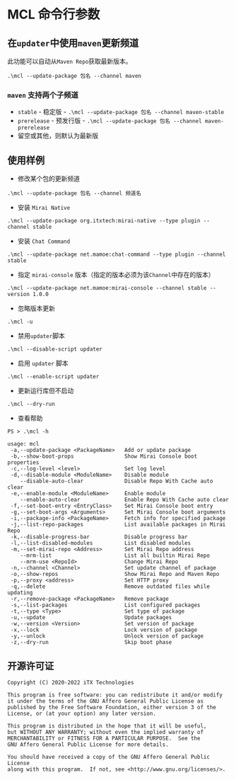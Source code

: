 # MCL 命令行参数

## 在`updater`中使用`maven`更新频道

此功能可以自动从`Maven Repo`获取最新版本。

`.\mcl --update-package 包名 --channel maven`

### `maven` 支持两个子频道

* `stable` - 稳定版 - `.\mcl --update-package 包名 --channel maven-stable`
* `prerelease` - 预发行版 - `.\mcl --update-package 包名 --channel maven-prerelease`
* 留空或其他，则默认为最新版

## 使用样例

* 修改某个包的更新频道

`.\mcl --update-package 包名 --channel 频道名`

* 安装 `Mirai Native`

`.\mcl --update-package org.itxtech:mirai-native --type plugin --channel stable`

* 安装 `Chat Command`

`.\mcl --update-package net.mamoe:chat-command --type plugin --channel stable`

* 指定 `mirai-console` 版本（指定的版本必须为该`Channel`中存在的版本）

`.\mcl --update-package net.mamoe:mirai-console --channel stable --version 1.0.0`

* 忽略版本更新

`.\mcl -u`

* 禁用`updater`脚本

`.\mcl --disable-script updater`

* 启用 `updater` 脚本

`.\mcl --enable-script updater`

* 更新运行库但不启动

`.\mcl --dry-run`

* 查看帮助

```
PS > .\mcl -h

usage: mcl
 -a,--update-package <PackageName>   Add or update package
 -b,--show-boot-props                Show Mirai Console boot properties
 -c,--log-level <level>              Set log level
 -d,--disable-module <ModuleName>    Disable module
    --disable-auto-clear             Disable Repo With Cache auto clear
 -e,--enable-module <ModuleName>     Enable module
    --enable-auto-clear              Enable Repo With Cache auto clear
 -f,--set-boot-entry <EntryClass>    Set Mirai Console boot entry
 -g,--set-boot-args <Arguments>      Set Mirai Console boot arguments
 -i,--package-info <PackageName>     Fetch info for specified package
 -j,--list-repo-packages             List available packages in Mirai Repo
 -k,--disable-progress-bar           Disable progress bar
 -l,--list-disabled-modules          List disabled modules
 -m,--set-mirai-repo <Address>       Set Mirai Repo address
    --mrm-list                       List all builtin Mirai Repo
    --mrm-use <RepoId>               Change Mirai Repo
 -n,--channel <Channel>              Set update channel of package
 -o,--show-repos                     Show Mirai Repo and Maven Repo
 -p,--proxy <address>                Set HTTP proxy
 -q,--delete                         Remove outdated files while updating
 -r,--remove-package <PackageName>   Remove package
 -s,--list-packages                  List configured packages
 -t,--type <Type>                    Set type of package
 -u,--update                         Update packages
 -w,--version <Version>              Set version of package
 -x,--lock                           Lock version of package
 -y,--unlock                         Unlock version of package
 -z,--dry-run                        Skip boot phase
```

## 开源许可证

    Copyright (C) 2020-2022 iTX Technologies

    This program is free software: you can redistribute it and/or modify
    it under the terms of the GNU Affero General Public License as
    published by the Free Software Foundation, either version 3 of the
    License, or (at your option) any later version.

    This program is distributed in the hope that it will be useful,
    but WITHOUT ANY WARRANTY; without even the implied warranty of
    MERCHANTABILITY or FITNESS FOR A PARTICULAR PURPOSE.  See the
    GNU Affero General Public License for more details.

    You should have received a copy of the GNU Affero General Public License
    along with this program.  If not, see <http://www.gnu.org/licenses/>.
